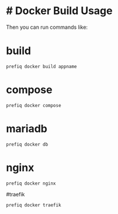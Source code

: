 # # Docker Build Usage

Then you can run commands like:

# build
```
prefiq docker build appname
```
# compose
```
prefiq docker compose
```
# mariadb
```
prefiq docker db
```
# nginx
```
prefiq docker nginx 
```
#traefik
```
prefiq docker traefik
```